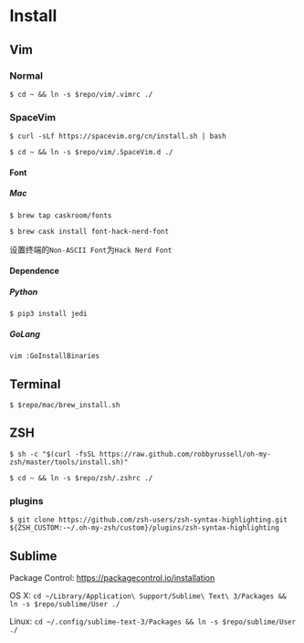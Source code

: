 # Install

## Vim

### Normal
`$ cd ~ && ln -s $repo/vim/.vimrc ./`

### SpaceVim
`$ curl -sLf https://spacevim.org/cn/install.sh | bash`

`$ cd ~ && ln -s $repo/vim/.SpaceVim.d ./`

#### Font

##### Mac
`$ brew tap caskroom/fonts`

`$ brew cask install font-hack-nerd-font`

设置终端的`Non-ASCII Font`为`Hack Nerd Font`

#### Dependence

##### Python
`$ pip3 install jedi`

##### GoLang
`vim :GoInstallBinaries`

## Terminal
`$ $repo/mac/brew_install.sh`

## ZSH
`$ sh -c "$(curl -fsSL https://raw.github.com/robbyrussell/oh-my-zsh/master/tools/install.sh)"`

`$ cd ~ && ln -s $repo/zsh/.zshrc ./`

### plugins
`$ git clone https://github.com/zsh-users/zsh-syntax-highlighting.git ${ZSH_CUSTOM:-~/.oh-my-zsh/custom}/plugins/zsh-syntax-highlighting`

## Sublime
Package Control: https://packagecontrol.io/installation

OS X: `cd ~/Library/Application\ Support/Sublime\ Text\ 3/Packages && ln -s $repo/sublime/User ./`

Linux: `cd ~/.config/sublime-text-3/Packages && ln -s $repo/sublime/User ./`
